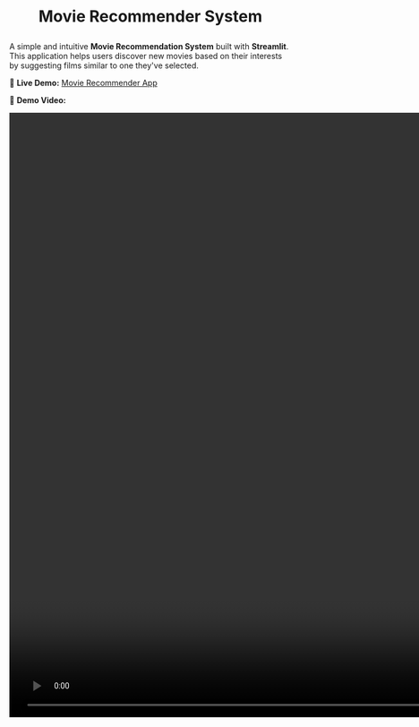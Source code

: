 # <p align='center'>Movie Recommender System</p>

A simple and intuitive **Movie Recommendation System** built with **Streamlit**.
This application helps users discover new movies based on their interests by suggesting films similar to one they've selected.

🔗 **Live Demo:** [Movie Recommender App](https://movie-recommendation-system-gzi2prtm5gxqq5hjnthstd.streamlit.app/)

🎥 **Demo Video:**

<video width="1919" height="1079" alt="image" src="https://github.com/Jaikumarvanjare/Movie-Recommendation-System/Demo.mp4" />
---

## ✨ Features

* 🎨 **User-friendly Interface:** A clean and simple UI for easy navigation.
* 🎞️ **Vast Movie Selection:** Choose from a large database of movies.
* ⚡ **Instant Recommendations:** Get a list of 5 similar movies instantly.
* 🧩 **Content-Based Filtering:** Recommendations are generated using movie tags, genres, cast, and director to find stylistically similar films.

---

## 🧠 How It Works

This recommendation system uses a **content-based filtering** approach. Here's a simplified overview:

1. **Data Collection:**
   The model is trained on a movie dataset (TMDB 5000) containing genres, keywords, cast, and crew for each film.

2. **Feature Engineering:**
   Relevant features (like cast, director, and genres) are combined into a single text field called **“tags”** for each movie.

3. **Vectorization:**
   The tags are transformed into numerical vectors using **TF-IDF (Term Frequency–Inverse Document Frequency)**, representing each movie in multi-dimensional space.

4. **Similarity Calculation:**
   Using **cosine similarity**, the system computes how close one movie is to another in terms of content.

5. **Recommendation:**
   The top 20 most similar movies are displayed as recommendations.

---

## 🛠️ Technologies Used

| Technology                  | Purpose                                    |
| --------------------------- | ------------------------------------------ |
| **Python**                  | Core programming language                  |
| **Streamlit**               | Building and deploying the web app         |
| **Pandas**                  | Data manipulation and processing           |
| **Scikit-learn**            | TF-IDF vectorization and cosine similarity |
| **TMDB 5000 Movie Dataset** | Dataset powering the recommendations       |

---

## 🚀 How to Use

1. Visit the [Live App](https://movie-recommendation-system-gzi2prtm5gxqq5hjnthstd.streamlit.app/).
2. Select a movie from the dropdown list.
3. Click the **“Recommend”** button.
4. Instantly view the top 5 recommended movies below!

---

## 📂 Project Structure

```
Movie-Recommendation-System/
│
├── app.py                # Main Streamlit application
├── movies.pkl            # Preprocessed movie data
├── demo.mp4              # Demo video
├── README.md             # Project documentation
└── requirements.txt      # Dependencies
```

---

## 📸 Preview

<img width="1919" height="1079" alt="image" src="https://github.com/user-attachments/assets/6f0fbce3-c6a2-4dc4-abd6-81a13284078e" />
---

## 🤝 Contributing

Contributions, issues, and feature requests are welcome!
Feel free to fork this repo and submit a pull request.

---

## 🧾 License

This project is open-source and available under the [MIT License](LICENSE).

---

⭐ **If you like this project, consider giving it a star on GitHub!**

